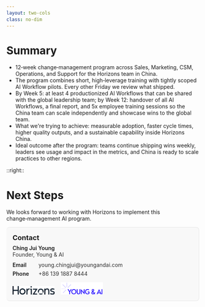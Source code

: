 ```yaml
---
layout: two-cols
class: no-dim
---
```


# Summary

- 12‑week change‑management program across Sales, Marketing, CSM, Operations, and Support for the Horizons team in China.
- The program combines short, high‑leverage training with tightly scoped AI Workflow pilots. Every other Friday we review what shipped.
- By <span class="keyword">Week 5</span>: at least <span class="keyword">4 productionized AI Workflows</span> that can be shared with the global leadership team; by <span class="keyword">Week 12</span>: handover of all <span class="keyword">AI Workflows</span>, a <span class="keyword">final report</span>, and <span class="keyword">5x employee training sessions</span> so the China team can scale independently and showcase wins to the global team.
- What we're trying to achieve: measurable adoption, faster cycle times, higher quality outputs, and a sustainable capability inside Horizons China.
- Ideal outcome after the program: teams continue shipping wins weekly, leaders see usage and impact in the metrics, and China is ready to scale practices to other regions.

::right::

# Next Steps

We looks forward to working with <span class="keyword">Horizons</span> to implement this change‑management AI program.

<div style="padding:16px; border: 1px solid rgba(0,0,0,0.08); border-left: 4px solid var(--horizon-accent); border-radius: 8px; background: rgba(15,23,42,0.02);">
  <div style="font-size:18px; font-weight:700; margin-bottom: 8px;">Contact</div>
  <div style="font-weight:600;">Ching Jui Young</div>
  <div style="opacity:0.9; margin-bottom: 10px;">Founder, Young & AI</div>
  <div style="display:flex; gap:8px; align-items:center; margin: 6px 0;">
    <span style="font-weight:600; width:60px;">Email</span>
    <span style="opacity:0.9;">young.chingjui@youngandai.com</span>
  </div>
  <div style="display:flex; gap:8px; align-items:center; margin: 6px 0;">
    <span style="font-weight:600; width:60px;">Phone</span>
    <span style="opacity:0.9;">+86 139 1887 8444</span>
  </div>
  <div style="margin-top: 14px; display:flex; gap:16px; align-items:flex-end;">
    <img src="../images/logos/Logo-Horizons-Dark-Transparent-2-1.png" alt="Horizons logo" style="width: 110px; height: auto;" />
    <img src="../images/logos/young--ai-high-resolution-logo-transparent.png" alt="Young & AI logo" style="width: 110px; height: auto;" />
  </div>
</div>

